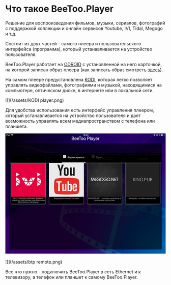 # Что такое BeeToo.Player

Решение для воспроизведения фильмов, музыки, сериалов, фотографий с поддержкой коллекции и онлайн сервисов Youtube, IVI, Tidal, Megogo и т.д.

Состоит из двух частей - самого плеера и пользовательского интерфейса \(программа\), который устанавливается на устройство пользователя.

BeeToo.Player работает на  [ODROID](https://habrahabr.ru/post/247337/) с установленной на него карточкой, на которой записан образ плеера \(как записать образ смотреть [здесь](https://www.gitbook.com/book/beetoo/beetoo-help-center/edit#/edit/master/beetoo-controller/howto-burn.md?_k=w7a4k2)\).

На самом плеере предустановлена [KODI](https://ru.wikipedia.org/wiki/Kodi), которая легко позволяет управлять видеофайлами, фотографиями и музыкой, находящимися на компьютере, оптическом диске, в интернете или в локальной сети.

![](/assets/KODI player.png)

Для удобства использования есть интерфейс управления плеером, который устанавливается на устройство пользователя и дает возможность управлять всем медиапространством с телефона или планшета.

![](/assets/btp.png)

![](/assets/btp remote.png)

Все что нужно - подключить BeeToo.Player в сеть Ethernet и к телевизору, а телефон или планшет к самому BeeToo.Player.

